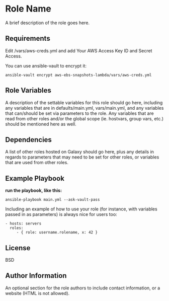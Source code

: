 Role Name
=========

A brief description of the role goes here.

Requirements
------------

Edit /vars/aws-creds.yml and add Your AWS 
Access Key ID and Secret Access.

You can use ansible-vault to encrypt it:

    ansible-vault encrypt aws-ebs-snapshots-lambda/vars/aws-creds.yml


Role Variables
--------------

A description of the settable variables for this role should go here, including any variables that are in defaults/main.yml, vars/main.yml, and any variables that can/should be set via parameters to the role. Any variables that are read from other roles and/or the global scope (ie. hostvars, group vars, etc.) should be mentioned here as well.

Dependencies
------------

A list of other roles hosted on Galaxy should go here, plus any details in regards to parameters that may need to be set for other roles, or variables that are used from other roles.

Example Playbook
----------------
**run the playbook, like this:**

```
ansible-playbook main.yml --ask-vault-pass
```


Including an example of how to use your role (for instance, with variables passed in as parameters) is always nice for users too:

    - hosts: servers
      roles:
         - { role: username.rolename, x: 42 }

License
-------

BSD

Author Information
------------------

An optional section for the role authors to include contact information, or a website (HTML is not allowed).
